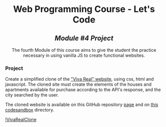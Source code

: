 <h1 align=center>
	<b>Web Programming Course - Let's Code</b>
</h1>

<h2 align=center>
	 <i>Module #4 Project</i>
</h2>

<p align=center>
  The fourth Module of this course aims to give the student the practice necessary in using vanilla JS to create functional websites. 
</p>

<h3>
	 <b>Project</b>
</h3>

Create a simplified clone of the ["Viva Real" website](https://www.vivareal.com.br/venda/), using css, html and javascript. 
The cloned site must create the elements of the houses and apartments available for purchase according to the API's response, and the city searched by the user. 

The cloned website is available on this GitHub repository [page](https://caroldaniel.github.io/LetsCode-WebProgramming-Module4/) and on [this codesandbox](https://codesandbox.io/s/santandercoders-web-project-module-4-9uwsi?file=/index.html) directory.

[!VivaRealClone](https://github.com/caroldaniel/LetsCode-WebProgramming-Module4/blob/421e693d6760b59b6537ba495cbc044f968e6398/VivaRealClone-Working.gif)
